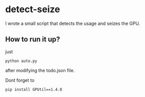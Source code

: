 # detect-seize
I wrote a small script that detects the usage and seizes the GPU.
## How to run it up?
just
```
python auto.py
```
after modifying the todo.json file.

Dont forget to
```
pip install GPUtil==1.4.0
```
